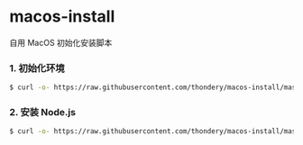 # macos-install

自用 MacOS 初始化安装脚本

### 1. 初始化环境

```bash
$ curl -o- https://raw.githubusercontent.com/thondery/macos-install/master/bash/init.sh | bash
```

### 2. 安装 Node.js

```bash
$ curl -o- https://raw.githubusercontent.com/thondery/macos-install/master/bash/nodejs.sh | bash
```